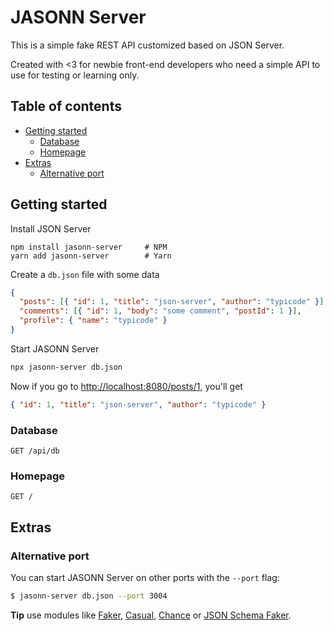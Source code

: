 # JASONN Server

This is a simple fake REST API customized based on JSON Server.

Created with <3 for newbie front-end developers who need a simple API to use for testing or learning only.

## Table of contents

<!-- toc -->

- [Getting started](#getting-started)
  - [Database](#database)
  - [Homepage](#homepage)
- [Extras](#extras)
  - [Alternative port](#alternative-port)

<!-- tocstop -->

## Getting started

Install JSON Server

```
npm install jasonn-server     # NPM
yarn add jasonn-server        # Yarn
```

Create a `db.json` file with some data

```json
{
  "posts": [{ "id": 1, "title": "json-server", "author": "typicode" }],
  "comments": [{ "id": 1, "body": "some comment", "postId": 1 }],
  "profile": { "name": "typicode" }
}
```

Start JASONN Server

```bash
npx jasonn-server db.json
```

Now if you go to [http://localhost:8080/posts/1](http://localhost:8080/posts/1), you'll get

```json
{ "id": 1, "title": "json-server", "author": "typicode" }
```

### Database

```
GET /api/db
```

### Homepage

```
GET /
```

## Extras

### Alternative port

You can start JASONN Server on other ports with the `--port` flag:

```bash
$ jasonn-server db.json --port 3004
```

**Tip** use modules like [Faker](https://github.com/faker-js/faker), [Casual](https://github.com/boo1ean/casual), [Chance](https://github.com/victorquinn/chancejs) or [JSON Schema Faker](https://github.com/json-schema-faker/json-schema-faker).

